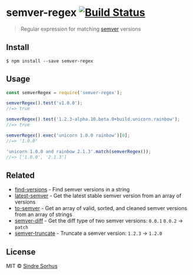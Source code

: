 # semver-regex [![Build Status](https://travis-ci.org/sindresorhus/semver-regex.svg?branch=master)](https://travis-ci.org/sindresorhus/semver-regex)

> Regular expression for matching [semver](https://github.com/npm/node-semver) versions


## Install

```
$ npm install --save semver-regex
```


## Usage

```js
const semverRegex = require('semver-regex');

semverRegex().test('v1.0.0');
//=> true

semverRegex().test('1.2.3-alpha.10.beta.0+build.unicorn.rainbow');
//=> true

semverRegex().exec('unicorn 1.0.0 rainbow')[0];
//=> '1.0.0'

'unicorn 1.0.0 and rainbow 2.1.3'.match(semverRegex());
//=> ['1.0.0', '2.1.3']
```


## Related

- [find-versions](https://github.com/sindresorhus/find-versions) - Find semver versions in a string
- [latest-semver](https://github.com/sindresorhus/latest-semver) - Get the latest stable semver version from an array of versions
- [to-semver](https://github.com/sindresorhus/to-semver) - Get an array of valid, sorted, and cleaned semver versions from an array of strings
- [semver-diff](https://github.com/sindresorhus/semver-diff) - Get the diff type of two semver versions: `0.0.1` `0.0.2` → `patch`
- [semver-truncate](https://github.com/sindresorhus/semver-truncate) - Truncate a semver version: `1.2.3` → `1.2.0`


## License

MIT © [Sindre Sorhus](https://sindresorhus.com)
